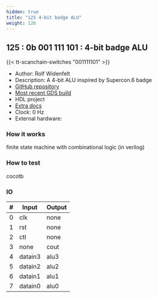 ```yaml
---
hidden: true
title: "125 4-bit badge ALU"
weight: 126
---
```


## 125 : 0b 001 111 101 : 4-bit badge ALU

{{< tt-scanchain-switches "001111101" >}}

* Author: Rolf Widenfelt
* Description: A 4-bit ALU inspired by Supercon.6 badge
* [GitHub repository](https://github.com/rolfmobile99/tt02-submission-template)
* [Most recent GDS build](https://github.com/rolfmobile99/tt02-submission-template/actions/runs/3538052048)
* HDL project
* [Extra docs]()
* Clock: 0 Hz
* External hardware: 



### How it works

finite state machine with combinational logic (in verilog)

### How to test

cocotb

### IO

| # | Input        | Output       |
|---|--------------|--------------|
| 0 | clk  | none |
| 1 | rst  | none |
| 2 | ctl  | none |
| 3 | none  | cout |
| 4 | datain3  | alu3 |
| 5 | datain2  | alu2 |
| 6 | datain1  | alu1 |
| 7 | datain0  | alu0 |
